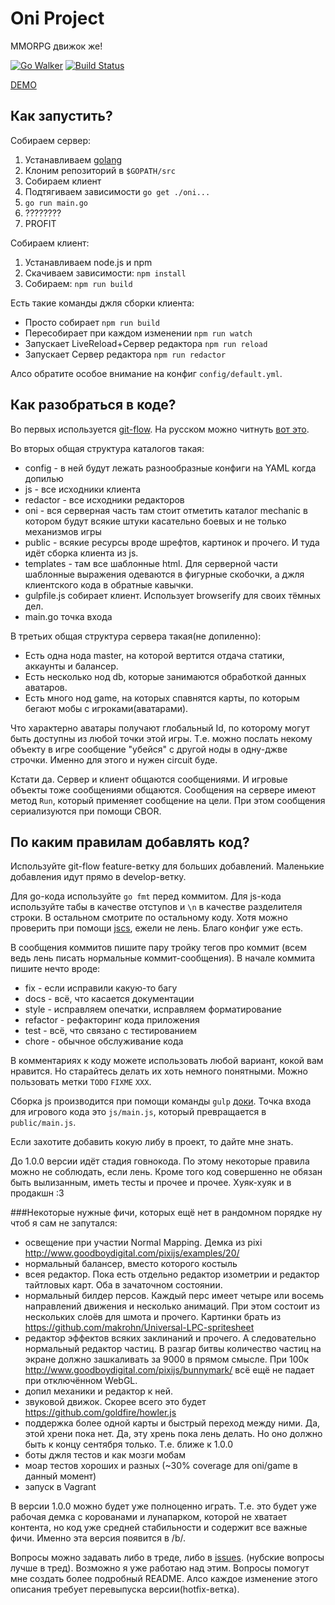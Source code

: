 # Oni Project

MMORPG движок же!

[![Go Walker](http://gowalker.org/api/v1/badge)](https://gowalker.org/github.com/oniproject/oniproject)
[![Build Status](https://drone.io/github.com/oniproject/oniproject/status.png)](https://drone.io/github.com/oniproject/oniproject/latest)

[DEMO](http://oniproject-lain.rhcloud.com/)

## Как запустить?

Собираем сервер:

1. Устанавливаем [golang](http://golang.org)
2. Клоним репозиторий в `$GOPATH/src`
3. Собираем клиент
4. Подтягиваем зависимости `go get ./oni...`
5. `go run main.go`
6. ????????
7. PROFIT

Собираем клиент:

1. Устанавливаем node.js и npm
2. Скачиваем зависимости: `npm install`
3. Собираем: `npm run build`

Есть такие команды джля сборки клиента:

* Просто собирает `npm run build`
* Пересобирает при каждом изменении `npm run watch`
* Запускает LiveReload+Сервер редактора `npm run reload`
* Запускает Сервер редактора `npm run redactor`

Алсо обратите особое внимание на конфиг `config/default.yml`.


## Как разобраться в коде?

Во первых используется [git-flow](https://github.com/nvie/gitflow). На русском можно читнуть [вот это](http://habrahabr.ru/post/106912/).

Во вторых общая структура каталогов такая:

* config - в ней будут лежать разнообразные конфиги на YAML когда допилью
* js - все исходники клиента
* redactor - все исходники редакторов
* oni - вся серверная часть там стоит отметить каталог mechanic в котором будут всякие штуки касательно боевых и не только механизмов игры
* public - всякие ресурсы вроде шрефтов, картинок и прочего. И туда идёт сборка клиента из js.
* templates - там все шаблонные html. Для серверной части шаблонные выражения одеваются в фигурные скобочки, а джля клиентского кода в обратные кавычки.
* gulpfile.js собирает клиент. Использует browserify для своих тёмных дел.
* main.go точка входа

В третьих общая структура сервера такая(не допиленно):
* Есть одна нода master, на которой вертится отдача статики, аккаунты и балансер.
* Есть несколько нод db, которые занимаются обработкой данных аватаров.
* Есть много нод game, на которых спавнятся карты, по которым бегают мобы с игроками(аватарами).

Что характерно аватары получают глобальный Id, по которому могут быть доступны из любой точки этой игры. Т.е. можно послать некому объекту в игре сообщение "убейся" с другой ноды в одну-джве строчки. Именно для этого и нужен circuit буде.

Кстати да. Сервер и клиент общаются сообщениями. И игровые объекты тоже сообщениями общаются. Сообщения на сервере имеют метод `Run`, который применяет сообщение на цели. При этом сообщения сериализуются при помощи CBOR.

## По каким правилам добавлять код?

Используйте git-flow feature-ветку для больших добавлений. Маленькие добавления идут прямо в develop-ветку.

Для go-кода используйте `go fmt` перед коммитом. Для js-кода используйте табы в качестве отступов и `\n` в качестве разделителя строки.
В остальном смотрите по остальному коду. Хотя можно проверить при помощи [jscs](https://github.com/mdevils/node-jscs), ежели не лень. Благо конфиг уже есть.

В сообщения коммитов пишите пару тройку тегов про коммит (всем ведь лень писать нормальные коммит-сообщения).
В начале коммита пишите нечто вроде:

* fix - если исправили какую-то багу
* docs - всё, что касается документации
* style - исправляем опечатки, исправляем форматирование
* refactor - рефакторинг кода приложения
* test - всё, что связано с тестированием
* chore - обычное обслуживание кода

В комментариях к коду можете использовать любой вариант, кокой вам нравится. Но старайтесь делать их хоть немного понятными. Можно пользовать метки `TODO` `FIXME` `XXX`.

Сборка js производится при помощи команды `gulp` [доки](http://gulpjs.com/). Точка входа для игрового кода это `js/main.js`, который превращается в `public/main.js`.

Если захотите добавить кокую либу в проект, то дайте мне знать.

До 1.0.0 версии идёт стадия говнокода. По этому некоторые правила можно не соблюдать, если лень. Кроме того код совершенно не обязан быть вылизанным, иметь тесты и прочее и прочее.
Хуяк-хуяк и в продакшн :3

###Некоторые нужные фичи, которых ещё нет в рандомном порядке ну чтоб я сам не запутался:

* освещение при участии Normal Mapping. Демка из pixi http://www.goodboydigital.com/pixijs/examples/20/
* нормальный балансер, вместо которого костыль
* всея редактор. Пока есть отдельно редактор изометрии и редактор тайтловых карт. Оба в зачаточном состоянии.
* нормальный билдер персов. Каждый перс имеет четыре или восемь направлений движения и несколько анимаций. При этом состоит из нескольких слоёв для шмота и прочего. Картинки брать из https://github.com/makrohn/Universal-LPC-spritesheet
* редактор эффектов всяких заклинаний и прочего. А следовательно нормальный редактор частиц. В разгар битвы количество частиц на экране должно зашкаливать за 9000 в прямом смысле. При 100к http://www.goodboydigital.com/pixijs/bunnymark/ всё ещё не падает при отключённом WebGL.
* допил механики и редактор к ней.
* звуковой движок. Скорее всего это будет https://github.com/goldfire/howler.js
* поддержка более одной карты и быстрый переход между ними. Да, этой хрени пока нет. Да, эту хрень пока лень делать. Но оно должно быть к концу сентября только. Т.е. ближе к 1.0.0
* боты джля тестов и как мозги мобам
* моар тестов хороших и разных (~30% coverage для oni/game в данный момент)
* запуск в Vagrant


В версии 1.0.0 можно будет уже полноценно играть. Т.е. это будет уже рабочая демка с корованами и лунапарком, которой не хватает контента, но код уже средней стабильности и содержит все важные фичи. Именно эта версия появится в /b/.

Вопросы можно задавать либо в треде, либо в
[issues](https://github.com/oniproject/oniproject/issues). (нубские вопросы лучше в тред).
Возможно я уже работаю над этим. Вопросы помогут мне создать более подробный README.
Алсо каждое изменение этого описания требует перевыпуска версии(hotfix-ветка).

